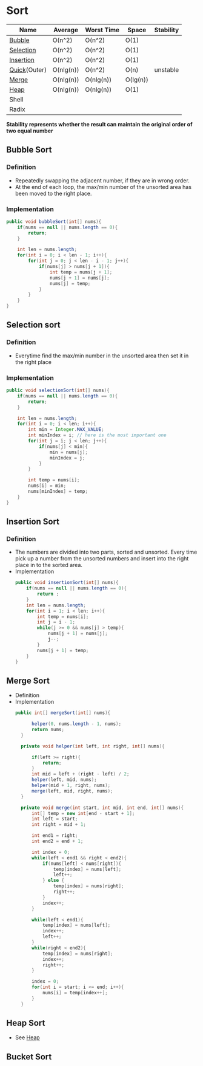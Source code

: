 # Sort
| Name                        | Average   | Worst Time | Space    | Stability |
| --------------------------- | --------- | ---------- | -------- | --------- |
| [Bubble](#bubbleSort)       | O(n^2)    | O(n^2)     | O(1)     |           |
| [Selection](#SelectionSort) | O(n^2)    | O(n^2)     | O(1)     |           |
| [Insertion](#insertionSort) | O(n^2)    | O(n^2)     | O(1)     |           |
| [Quick](#quickSort)(Outer)  | O(nlg(n)) | O(n^2)     | O(n)     | unstable  |
| [Merge](#mergeSort)         | O(nlg(n)) | O(nlg(n))  | O(lg(n)) |           |
| [Heap](#heapSort)           | O(nlg(n)) | O(nlg(n))  | O(1)     |           |
| Shell                       |           |            |          |           |
| Radix                            |           |            |          |           |

**Stability represents whether the result can maintain the original order of two equal number**
## <div id = "bubbleSort">Bubble Sort</div>
### Definition
  - Repeatedly swapping the adjacent number, if they are in wrong order.
  - At the end of each loop, the max/min number of the unsorted area has been moved to the right place.
### Implementation
  ```java
  public void bubbleSort(int[] nums){
      if(nums == null || nums.length == 0){
          return;
      }

      int len = nums.length;
      for(int i = 0; i < len - 1; i++){
          for(int j = 0; j < len - i - 1; j++){
              if(nums[j] > nums[j + 1]){
                  int temp = nums[j + 1];
                  nums[j + 1] = nums[j];
                  nums[j] = temp;
              }
          }
      }
  }
  ```
## <div id="selectionSort">Selection sort</div>
### Definition
- Everytime find the max/min number in the unsorted area then set it in the right place
### Implementation
```java
public void selectionSort(int[] nums){
    if(nums == null || nums.length == 0){
        return;
    }

    int len = nums.length;
    for(int i = 0; i < len; i++){
        int min = Integer.MAX_VALUE;
        int minIndex = i; // here is the most important one
        for(int j = i; j < len; j++){
            if(nums[j] < min){
                min = nums[j];
                minIndex = j;
            }
        }

        int temp = nums[i];
        nums[i] = min;
        nums[minIndex] = temp;
    }
}
```

## <div id = "insertionSort">Insertion Sort</div>
### Definition
- The numbers are divided into two parts, sorted and unsorted. Every time pick up a number from the unsorted numbers and insert into the right place in to the sorted area.
- Implementation
  ```java
  public void insertionSort(int[] nums){
      if(nums == null || nums.length == 0){
          return ;
      }
      int len = nums.length;
      for(int i = 1; i < len; i++){
          int temp = nums[i];
          int j = i - 1;
          while(j >= 0 && nums[j] > temp){
              nums[j + 1] = nums[j];
              j--;
          }
          nums[j + 1] = temp;
      }
  }
  ```
## Merge Sort
- Definition
- Implementation
  ```java
  public int[] mergeSort(int[] nums){

        helper(0, nums.length - 1, nums);
        return nums;
    }

    private void helper(int left, int right, int[] nums){

        if(left >= right){
            return;
        }
        int mid = left + (right - left) / 2;
        helper(left, mid, nums);
        helper(mid + 1, right, nums);
        merge(left, mid, right, nums);
    }

    private void merge(int start, int mid, int end, int[] nums){
        int[] temp = new int[end - start + 1];
        int left = start;
        int right = mid + 1;

        int end1 = right;
        int end2 = end + 1;

        int index = 0;
        while(left < end1 && right < end2){
            if(nums[left] < nums[right]){
                temp[index] = nums[left];
                left++;
            } else {
                temp[index] = nums[right];
                right++;
            }
            index++;
        }

        while(left < end1){
            temp[index] = nums[left];
            index++;
            left++;
        }
        while(right < end2){
            temp[index] = nums[right];
            index++;
            right++;
        }

        index = 0;
        for(int i = start; i <= end; i++){
            nums[i] = temp[index++];
        }
    }

  ```

## <h2 id = "heapSort">Heap Sort</h2>
- See [Heap](../Heap.md/#heapSort)

## Bucket Sort
